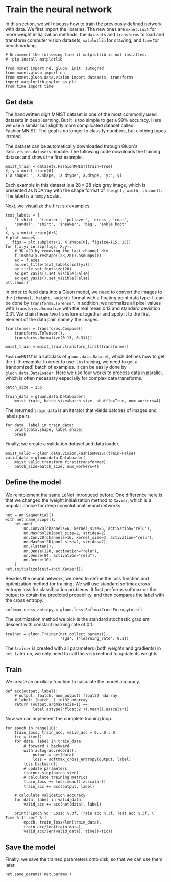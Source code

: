 # Train the neural network

In this section, we will discuss how to train the previously defined network with data. We first import the libraries. The new ones are `mxnet.init` for more weight initialization methods, the `datasets` and `transforms` to load and transform computer vision datasets, `matplotlib` for drawing, and `time` for benchmarking.

```{.python .input  n=1}
# Uncomment the following line if matplotlib is not installed.
# !pip install matplotlib

from mxnet import nd, gluon, init, autograd
from mxnet.gluon import nn
from mxnet.gluon.data.vision import datasets, transforms
import matplotlib.pyplot as plt
from time import time
```

## Get data

The handwritten digit MNIST dataset is one of the most commonly used datasets in deep learning. But it is too simple to get a 99% accuracy. Here we use a similar but slightly more complicated dataset called FashionMNIST. The goal is no longer to classify numbers, but clothing types instead.

The dataset can be automatically downloaded through Gluon's `data.vision.datasets` module. The following code downloads the training dataset and shows the first example.

```{.python .input  n=2}
mnist_train = datasets.FashionMNIST(train=True)
X, y = mnist_train[0]
('X shape: ', X.shape, 'X dtype', X.dtype, 'y:', y)
```

Each example in this dataset is a $28\times 28$ size grey image, which is presented as NDArray with the shape format of `(height, width, channel)`.  The label is a `numpy` scalar.

Next, we visualize the first six examples.

```{.python .input  n=3}
text_labels = [
    't-shirt', 'trouser', 'pullover', 'dress', 'coat',
    'sandal', 'shirt', 'sneaker', 'bag', 'ankle boot'
]
X, y = mnist_train[0:6]
# plot images
_, figs = plt.subplots(1, X.shape[0], figsize=(15, 15))
for f,x,yi in zip(figs, X,y):
    # 3D->2D by removing the last channel dim
    f.imshow(x.reshape((28,28)).asnumpy())
    ax = f.axes
    ax.set_title(text_labels[int(yi)])
    ax.title.set_fontsize(20)
    ax.get_xaxis().set_visible(False)
    ax.get_yaxis().set_visible(False)
plt.show()
```

In order to feed data into a Gluon model, we need to convert the images to the `(channel, height, weight)` format with a floating point data type. It can be done by `transforms.ToTensor`. In addition, we normalize all pixel values with `transforms.Normalize` with the real mean 0.13 and standard deviation 0.31. We chain these two transforms together and apply it to the first element of the data pair, namely the images.

```{.python .input  n=4}
transformer = transforms.Compose([
    transforms.ToTensor(),
    transforms.Normalize(0.13, 0.31)])

mnist_train = mnist_train.transform_first(transformer)
```

`FashionMNIST` is a subclass of `gluon.data.Dataset`, which defines how to get the `i`-th example. In order to use it in training, we need to get a (randomized) batch of examples. It can be easily done by `gluon.data.DataLoader`. Here we use four works to process data in parallel, which is often necessary especially for complex data transforms.

```{.python .input  n=5}
batch_size = 256

train_data = gluon.data.DataLoader(
    mnist_train, batch_size=batch_size, shuffle=True, num_workers=4)
```

The returned `train_data` is an iterator that yields batches of images and labels pairs.

```{.python .input  n=6}
for data, label in train_data:
    print(data.shape, label.shape)
    break
```

Finally, we create a validation dataset and data loader.

```{.python .input  n=7}
mnist_valid = gluon.data.vision.FashionMNIST(train=False)
valid_data = gluon.data.DataLoader(
    mnist_valid.transform_first(transformer),
	batch_size=batch_size, num_workers=4)
```

## Define the model

We reimplement the same LeNet introduced before. One difference here is that we changed the weight initialization method to `Xavier`, which is a popular choice for deep convolutional neural networks.

```{.python .input  n=8}
net = nn.Sequential()
with net.name_scope():
    net.add(
        nn.Conv2D(channels=6, kernel_size=5, activation='relu'),
        nn.MaxPool2D(pool_size=2, strides=2),
        nn.Conv2D(channels=16, kernel_size=3, activation='relu'),
        nn.MaxPool2D(pool_size=2, strides=2),
        nn.Flatten(),
        nn.Dense(120, activation="relu"),
        nn.Dense(84, activation="relu"),
        nn.Dense(10)
    )
net.initialize(init=init.Xavier())
```

Besides the neural network, we need to define the loss function and optimization method for training. We will use standard softmax cross entropy loss for classification problems. It first performs softmax on the output to obtain the predicted probability, and then compares the label with the cross entropy.

```{.python .input  n=9}
softmax_cross_entropy = gluon.loss.SoftmaxCrossEntropyLoss()
```

The optimization method we pick is the standard stochastic gradient descent with constant learning rate of 0.1.

```{.python .input  n=10}
trainer = gluon.Trainer(net.collect_params(),
                        'sgd', {'learning_rate': 0.1})
```

The `trainer` is created with all parameters (both weights and gradients) in `net`. Later on, we only need to call the `step` method to update its weights.

## Train

We create an auxiliary function to calculate the model accuracy.

```{.python .input  n=11}
def acc(output, label):
    # output: (batch, num_output) float32 ndarray
    # label: (batch, ) int32 ndarray
    return (output.argmax(axis=1) == 
            label.astype('float32')).mean().asscalar()
```

Now we can implement the complete training loop.

```{.python .input  n=12}
for epoch in range(10):
    train_loss, train_acc, valid_acc = 0., 0., 0.
    tic = time()
    for data, label in train_data:
        # forward + backward
        with autograd.record():
            output = net(data)
            loss = softmax_cross_entropy(output, label)
        loss.backward()
        # update parameters
        trainer.step(batch_size)
        # calculate training metrics
        train_loss += loss.mean().asscalar()
        train_acc += acc(output, label)

    # calculate validation accuracy
    for data, label in valid_data:
        valid_acc += acc(net(data), label)

    print("Epoch %d: Loss: %.3f, Train acc %.3f, Test acc %.3f, \
Time %.1f sec" % (
        epoch, train_loss/len(train_data),
        train_acc/len(train_data),
        valid_acc/len(valid_data), time()-tic))
```

## Save the model

Finally, we save the trained parameters onto disk, so that we can use them later.

```{.python .input  n=13}
net.save_params('net.params')
```
